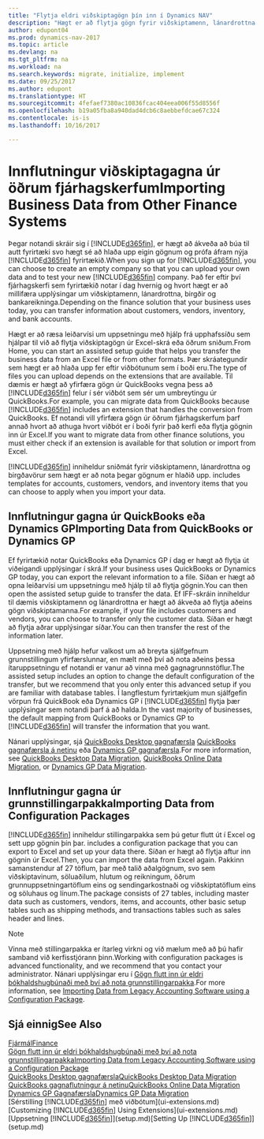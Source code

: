 ```yaml
---
title: "Flytja eldri viðskiptagögn þín inn í Dynamics NAV"
description: "Hægt er að flytja gögn fyrir viðskiptamenn, lánardrottna og birgðir, til dæmis frá Excel, QuickBooks, eða Dynamics GP inn í Dynamics NAV."
author: edupont04
ms.prod: dynamics-nav-2017
ms.topic: article
ms.devlang: na
ms.tgt_pltfrm: na
ms.workload: na
ms.search.keywords: migrate, initialize, implement
ms.date: 09/25/2017
ms.author: edupont
ms.translationtype: HT
ms.sourcegitcommit: 4fefaef7380ac10836fcac404eea006f55d8556f
ms.openlocfilehash: b19a05fba8a940dad4dcb6c8aebbefdcae67c324
ms.contentlocale: is-is
ms.lasthandoff: 10/16/2017

---
```

# <a name="importing-business-data-from-other-finance-systems"></a><span data-ttu-id="7a4f2-103">Innflutningur viðskiptagagna úr öðrum fjárhagskerfum</span><span class="sxs-lookup"><span data-stu-id="7a4f2-103">Importing Business Data from Other Finance Systems</span></span>
<span data-ttu-id="7a4f2-104">Þegar notandi skráir sig í [!INCLUDE[d365fin](includes/d365fin_md.md)], er hægt að ákveða að búa til autt fyrirtæki svo hægt sé að hlaða upp eigin gögnum og prófa áfram nýja [!INCLUDE[d365fin](includes/d365fin_md.md)] fyrirtækið.</span><span class="sxs-lookup"><span data-stu-id="7a4f2-104">When you sign up for [!INCLUDE[d365fin](includes/d365fin_md.md)], you can choose to create an empty company so that you can upload your own data and to test your new [!INCLUDE[d365fin](includes/d365fin_md.md)] company.</span></span> <span data-ttu-id="7a4f2-105">Það fer eftir því fjárhagskerfi sem fyrirtækið notar í dag hvernig og hvort hægt er að millifæra upplýsingar um viðskiptamenn, lánardrottna, birgðir og bankareikninga.</span><span class="sxs-lookup"><span data-stu-id="7a4f2-105">Depending on the finance solution that your business uses today, you can transfer information about customers, vendors, inventory, and bank accounts.</span></span>  

<span data-ttu-id="7a4f2-106">Hægt er að ræsa leiðarvísi um uppsetningu með hjálp frá upphafssíðu sem hjálpar til við að flytja viðskiptagögn úr Excel-skrá eða öðrum sniðum.</span><span class="sxs-lookup"><span data-stu-id="7a4f2-106">From Home, you can start an assisted setup guide that helps you transfer the business data from an Excel file or from other formats.</span></span> <span data-ttu-id="7a4f2-107">Þær skráategundir sem hægt er að hlaða upp fer eftir viðbótunum sem í boði eru.</span><span class="sxs-lookup"><span data-stu-id="7a4f2-107">The type of files you can upload depends on the extensions that are available.</span></span> <span data-ttu-id="7a4f2-108">Til dæmis er hægt að yfirfæra gögn úr QuickBooks vegna þess að [!INCLUDE[d365fin](includes/d365fin_md.md)] felur í sér viðbót sem sér um umbreytingu úr QuickBooks.</span><span class="sxs-lookup"><span data-stu-id="7a4f2-108">For example, you can migrate data from QuickBooks because [!INCLUDE[d365fin](includes/d365fin_md.md)] includes an extension that handles the conversion from QuickBooks.</span></span> <span data-ttu-id="7a4f2-109">Ef notandi vill yfirfæra gögn úr öðrum fjárhagskerfum þarf annað hvort að athuga hvort viðbót er í boði fyrir það kerfi eða flytja gögnin inn úr Excel.</span><span class="sxs-lookup"><span data-stu-id="7a4f2-109">If you want to migrate data from other finance solutions, you must either check if an extension is available for that solution or import from Excel.</span></span>  

[!INCLUDE[d365fin](includes/d365fin_md.md)]<span data-ttu-id="7a4f2-110"> inniheldur sniðmát fyrir viðskiptamenn, lánardrottna og birgðavörur sem hægt er að nota þegar gögnum er hlaðið upp.</span><span class="sxs-lookup"><span data-stu-id="7a4f2-110"> includes templates for accounts, customers, vendors, and inventory items that you can choose to apply when you import your data.</span></span>  

## <a name="importing-data-from-quickbooks-or-dynamics-gp"></a><span data-ttu-id="7a4f2-111">Innflutningur gagna úr QuickBooks eða Dynamics GP</span><span class="sxs-lookup"><span data-stu-id="7a4f2-111">Importing Data from QuickBooks or Dynamics GP</span></span>
<span data-ttu-id="7a4f2-112">Ef fyrirtækið notar QuickBooks eða Dynamics GP í dag er hægt að flytja út viðeigandi upplýsingar í skrá.</span><span class="sxs-lookup"><span data-stu-id="7a4f2-112">If your business uses QuickBooks or Dynamics GP today, you can export the relevant information to a file.</span></span> <span data-ttu-id="7a4f2-113">Síðan er hægt að opna leiðarvísi um uppsetningu með hjálp til að flytja gögnin.</span><span class="sxs-lookup"><span data-stu-id="7a4f2-113">You can then open the assisted setup guide to transfer the data.</span></span>
<span data-ttu-id="7a4f2-114">Ef IFF-skráin inniheldur til dæmis viðskiptamenn og lánardrottna er hægt að ákveða að flytja aðeins gögn viðskiptamanna.</span><span class="sxs-lookup"><span data-stu-id="7a4f2-114">For example, if your file includes customers and vendors, you can choose to transfer only the customer data.</span></span> <span data-ttu-id="7a4f2-115">Síðan er hægt að flytja aðrar upplýsingar síðar.</span><span class="sxs-lookup"><span data-stu-id="7a4f2-115">You can then transfer the rest of the information later.</span></span>  

<span data-ttu-id="7a4f2-116">Uppsetning með hjálp hefur valkost um að breyta sjálfgefnum grunnstillingum yfirfærslunnar, en mælt með því að nota aðeins þessa ítaruppsetningu ef notandi er vanur að vinna með gagnagrunnstöflur.</span><span class="sxs-lookup"><span data-stu-id="7a4f2-116">The assisted setup includes an option to change the default configuration of the transfer, but we recommend that you only enter this advanced setup if you are familiar with database tables.</span></span> <span data-ttu-id="7a4f2-117">Í langflestum fyrirtækjum mun sjálfgefin vörpun frá QuickBook eða Dynamics GP í [!INCLUDE[d365fin](includes/d365fin_md.md)] flytja þær upplýsingar sem notandi þarf á að halda.</span><span class="sxs-lookup"><span data-stu-id="7a4f2-117">In the vast majority of businesses, the default mapping from QuickBooks or Dynamics GP to [!INCLUDE[d365fin](includes/d365fin_md.md)] will transfer the information that you want.</span></span>  

<span data-ttu-id="7a4f2-118">Nánari upplýsingar, sjá [QuickBooks Desktop gagnafærsla](ui-extensions-quickbooks-data-migration.md) [QuickBooks gagnafærsla á netinu](ui-extensions-quickbooks-online-data-migration.md) eða [Dynamics GP gagnafærsla](ui-extensions-dynamicsgp-data-migration.md).</span><span class="sxs-lookup"><span data-stu-id="7a4f2-118">For more information, see [QuickBooks Desktop Data Migration](ui-extensions-quickbooks-data-migration.md), [QuickBooks Online Data Migration](ui-extensions-quickbooks-online-data-migration.md), or [Dynamics GP Data Migration](ui-extensions-dynamicsgp-data-migration.md).</span></span>  

## <a name="importing-data-from-configuration-packages"></a><span data-ttu-id="7a4f2-119">Innflutningur gagna úr grunnstillingarpakka</span><span class="sxs-lookup"><span data-stu-id="7a4f2-119">Importing Data from Configuration Packages</span></span>
[!INCLUDE[d365fin](includes/d365fin_md.md)]<span data-ttu-id="7a4f2-120"> inniheldur stillingarpakka sem þú getur flutt út í Excel og sett upp gögnin þín þar.</span><span class="sxs-lookup"><span data-stu-id="7a4f2-120"> includes a configuration package that you can export to Excel and set up your data there.</span></span> <span data-ttu-id="7a4f2-121">Síðan er hægt að flytja aftur inn gögnin úr Excel.</span><span class="sxs-lookup"><span data-stu-id="7a4f2-121">Then, you can import the data from Excel again.</span></span> <span data-ttu-id="7a4f2-122">Pakkinn samanstendur af 27 töflum, þar með talið aðalgögnum, svo sem viðskiptavinum, söluaðilum, hlutum og reikningum, öðrum grunnuppsetningartöflum eins og sendingarkostnaði og viðskiptatöflum eins og söluhaus og línum.</span><span class="sxs-lookup"><span data-stu-id="7a4f2-122">The package consists of 27 tables, including master data such as customers, vendors, items, and accounts, other basic setup tables such as shipping methods, and transactions tables such as sales header and lines.</span></span>  

> [!NOTE]  
>   <span data-ttu-id="7a4f2-123">Vinna með stillingarpakka er ítarleg virkni og við mælum með að þú hafir samband við kerfisstjórann þinn.</span><span class="sxs-lookup"><span data-stu-id="7a4f2-123">Working with configuration packages is advanced functionality, and we recommend that you contact your administrator.</span></span> <span data-ttu-id="7a4f2-124">Nánari upplýsingar eru í [Gögn flutt inn úr eldri bókhaldshugbúnaði með því að nota grunnstillingarpakka](across-import-data-configuration-packages.md).</span><span class="sxs-lookup"><span data-stu-id="7a4f2-124">For more information, see [Importing Data from Legacy Accounting Software using a Configuration Package](across-import-data-configuration-packages.md).</span></span>  

## <a name="see-also"></a><span data-ttu-id="7a4f2-125">Sjá einnig</span><span class="sxs-lookup"><span data-stu-id="7a4f2-125">See Also</span></span>
[<span data-ttu-id="7a4f2-126">Fjármál</span><span class="sxs-lookup"><span data-stu-id="7a4f2-126">Finance</span></span>](finance.md)  
[<span data-ttu-id="7a4f2-127">Gögn flutt inn úr eldri bókhaldshugbúnaði með því að nota grunnstillingarpakka</span><span class="sxs-lookup"><span data-stu-id="7a4f2-127">Importing Data from Legacy Accounting Software using a Configuration Package</span></span>](across-import-data-configuration-packages.md)  
[<span data-ttu-id="7a4f2-128">QuickBooks Desktop gagnafærsla</span><span class="sxs-lookup"><span data-stu-id="7a4f2-128">QuickBooks Desktop Data Migration</span></span>](ui-extensions-quickbooks-data-migration.md)  
[<span data-ttu-id="7a4f2-129">QuickBooks gagnaflutningur á netinu</span><span class="sxs-lookup"><span data-stu-id="7a4f2-129">QuickBooks Online Data Migration</span></span>](ui-extensions-quickbooks-online-data-migration.md)  
[<span data-ttu-id="7a4f2-130">Dynamics GP Gagnafærsla</span><span class="sxs-lookup"><span data-stu-id="7a4f2-130">Dynamics GP Data Migration</span></span>](ui-extensions-dynamicsgp-data-migration.md)  
<span data-ttu-id="7a4f2-131">[Sérstilling [!INCLUDE[d365fin](includes/d365fin_md.md)] með viðbótum](ui-extensions.md) </span><span class="sxs-lookup"><span data-stu-id="7a4f2-131">[Customizing [!INCLUDE[d365fin](includes/d365fin_md.md)] Using Extensions](ui-extensions.md) </span></span>  
<span data-ttu-id="7a4f2-132">[Uppsetning [!INCLUDE[d365fin](includes/d365fin_md.md)]](setup.md)</span><span class="sxs-lookup"><span data-stu-id="7a4f2-132">[Setting Up [!INCLUDE[d365fin](includes/d365fin_md.md)]](setup.md)</span></span>

## 

